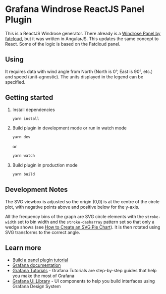 # Grafana Windrose ReactJS Panel Plugin

This is a ReactJS Windrose generator. There already is a [Windrose Panel by fatcloud](https://github.com/fatcloud/windrose-panel),
but it was written in AngularJS. This updates the same concept to React. Some of the logic is based on the Fatcloud panel.

## Using

It requires data with wind angle from North (North is 0°, East is 90°, etc.) and speed (unit-agnostic). The units displayed
in the legend can be specified. 

## Getting started

1. Install dependencies

   ```bash
   yarn install
   ```

2. Build plugin in development mode or run in watch mode

   ```bash
   yarn dev
   ```

   or

   ```bash
   yarn watch
   ```

3. Build plugin in production mode

   ```bash
   yarn build
   ```

## Development Notes

The SVG viewbox is adjusted so the origin (0,0) is at the centre of the circle plot, with negative points above and positive 
below for the y-axis. 

All the frequency bins of the graph are SVG circle elements with the `stroke-width` set to bin width and the  `stroke-dasharray` pattern set so that only a wedge shows (see [How to Create an SVG Pie Chart](https://sparkbox.com/foundry/how_to_code_an_SVG_pie_chart)). It is then rotated using SVG transforms to the correct angle.

## Learn more

- [Build a panel plugin tutorial](https://grafana.com/tutorials/build-a-panel-plugin)
- [Grafana documentation](https://grafana.com/docs/)
- [Grafana Tutorials](https://grafana.com/tutorials/) - Grafana Tutorials are step-by-step guides that help you make the most of Grafana
- [Grafana UI Library](https://developers.grafana.com/ui) - UI components to help you build interfaces using Grafana Design System
